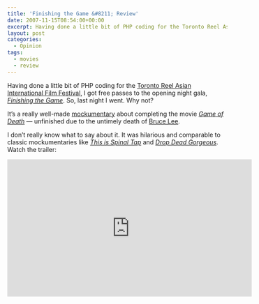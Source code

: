 ```yaml
---
title: 'Finishing the Game &#8211; Review'
date: 2007-11-15T08:54:00+00:00
excerpt: Having done a little bit of PHP coding for the Toronto Reel Asian International Film Festival, I got free passes to the
layout: post
categories:
  - Opinion
tags:
  - movies
  - review
---
```

Having done a little bit of PHP coding for the [Toronto Reel Asian International Film Festival](http://www.reelasian.com), I got free passes to the opening night gala, _[Finishing the Game](http://reelasian.com/blog/?p=24)_. So, last night I went. Why not?

It&#8217;s a really well-made [mockumentary](http://en.wikipedia.org/wiki/Mockumentary) about completing the movie _[Game of Death](http://en.wikipedia.org/wiki/Game_of_Death)_ &#8212; unfinished due to the untimely death of [Bruce Lee](http://www.imdb.com/name/nm0000045/).

I don&#8217;t really know what to say about it. It was hilarious and comparable to classic mockumentaries like _[This is Spinal Tap](http://www.imdb.com/title/tt0088258/)_ and _[Drop Dead Gorgeous](http://www.imdb.com/title/tt0157503/)_. Watch the trailer:

<div class="video-container">
	<iframe width="560" height="315" src="https://www.youtube.com/embed/wnCKTlV-6MU" frameborder="0" allowfullscreen></iframe>
</div>